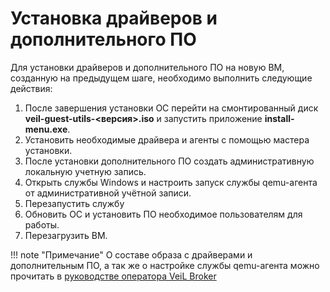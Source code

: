 # Установка драйверов и дополнительного ПО

Для установки драйверов и дополнительного ПО на новую ВМ, созданную на предыдущем шаге, необходимо выполнить следующие действия:

1. После завершения установки ОС перейти на смонтированный диск **veil-guest-utils-<версия>.iso** и запустить приложение **install-menu.exe**. 
2. Установить необходимые драйвера и агенты с помощью мастера установки.
3. После установки дополнительного ПО создать административную локальную учетную запись.
4. Открыть службы Windows и настроить запуск службы qemu-агента от административной учётной записи.
5. Перезапустить службу
6. Обновить ОС и установить ПО необходимое пользователям для работы. 
7. Перезагрузить ВМ.

!!! note "Примечание"
    О составе образа с драйверами и дополнительным ПО, а так же о настройке службы qemu-агента можно прочитать в [руководстве оператора VeiL Broker](https://veil.mashtab.org/vdi-docs/broker/vm/guest_agent/)